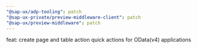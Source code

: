 ```yaml
---
"@sap-ux/adp-tooling": patch
"@sap-ux-private/preview-middleware-client": patch
"@sap-ux/preview-middleware": patch
---
```


feat: create page and table action quick actions for OData(v4) applications
